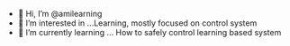 - 👋 Hi, I’m @amilearning
- 👀 I’m interested in ...Learning, mostly focused on control system 
- 🌱 I’m currently learning ... How to safely control learning based system

